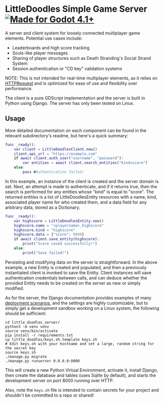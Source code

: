 # LittleDoodles Simple Game Server [![Made for Godot 4.1+][badge]][godot]

A server and client system for loosely connected multiplayer game elements.
Potential use cases include:

  * Leaderboards and high score tracking
  * Souls-like player messages
  * Sharing of player structures such as Death Stranding's Social Strand System
  * Session authentication or "CD key" validation systems

NOTE: This is not intended for real-time multiplayer elements, as it relies on
[HTTPRequest][godot-http] and is optimized for ease of use and flexibility over
performance.

The client is a pure GDScript implementation and the server is built in Python
using Django. The server has only been tested on Linux.

## Usage

More detailed documentation on each component can be found in the relevant
subdirectory's readme, but here's a quick summary:

```gd
func _ready():
	var client = LittleDoodlesClient.new()
	client.api_url = "https://example.com"
	if await client.auth_user("username", "password"):
		var entities = await client.search_entities("kind=score")
	else:
		pass #Authentication failed!
```

In this example, an instance of the client is created and the server domain is
set. Next, an attempt is made to authenticate, and if it returns true, then the
search is performed for any entities whose "kind" is equal to "score". The
returned entities is a list of LittleDoodlesEntity resources with a name, kind,
associated player name for who created them, and a data field for any arbitrary
data, stored as a Dictionary.

```gd
func _ready():
	var highscore = LittleDoodlesEntity.new()
	highscore.name = "<playername>_highscore"
	highscore.kind = "highscore"
	highscore.data = {"score": 9999}
	if await client.save_entity(highscore):
		print("Score saved successfully!")
	else:
		print("Save failed!")
```

Persisting and modifying data on the server is straightforward. In the above
example, a new Entity is created and populated, and then a previously
instantiated client is invoked to save the Entity. Client instances will save
authentication credentials between calls, and can deduce whether the provided
Entity needs to be created on the server as new or simply modified.

As for the server, the Django documentation provides examples of many 
[deployment scenarios][django-deploy], and the settings are highly customizable,
but to simply get a development sandbox working on a Linux system, the following
should be sufficient:

```
cd little_doodles_server/
python3 -m venv venv
source venv/bin/activate
pip install -r requirements.txt
cp little_doodles/keys.sh.template keys.sh
# Edit keys.sh with your hostname and set a large, random string for the secret key
source keys.sh
./manage.py migrate
./manage.py runserver 0.0.0.0:8000
```

This will create a new Python Virtual Environment, activate it, install Django,
then create the database and tables (uses Sqlite by default), and starts the
development server on port 8000 running over HTTP.

Also, note the `keys.sh` file is intended to contain secrets for your project
and shouldn't be committed to a repo or shared!

[badge]: https://flat.badgen.net/badge/made%20for/Godot%204.1%2b/478cbf
[django-deploy]: https://docs.djangoproject.com/en/4.2/howto/deployment/
[godot]: https://godotengine.org/
[godot-http]: https://docs.godotengine.org/en/stable/tutorials/networking/http_request_class.html
